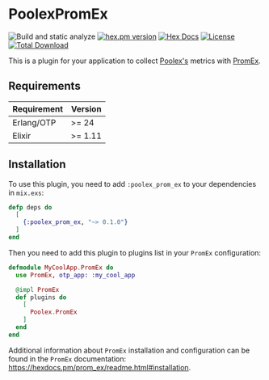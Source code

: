 # PoolexPromEx

![Build and static analyze](https://github.com/general-CbIC/poolex_prom_ex/actions/workflows/ci-build.yml/badge.svg)
[![hex.pm version](https://img.shields.io/hexpm/v/poolex_prom_ex.svg?style=flat)](https://hex.pm/packages/poolex_prom_ex)
[![Hex Docs](https://img.shields.io/badge/hex-docs-lightgreen.svg?style=flat)](https://hexdocs.pm/poolex_prom_ex/)
[![License](https://img.shields.io/hexpm/l/poolex_prom_ex.svg?style=flat)](https://github.com/general-CbIC/poolex_prom_ex/blob/main/LICENSE)
[![Total Download](https://img.shields.io/hexpm/dt/poolex_prom_ex.svg?style=flat)](https://hex.pm/packages/poolex_prom_ex)

This is a plugin for your application to collect [Poolex's](https://github.com/general-CbIC/poolex) metrics with [PromEx](https://github.com/akoutmos/prom_ex).

## Requirements

| Requirement | Version |
|-------------|---------|
| Erlang/OTP  | >= 24   |
| Elixir      | >= 1.11 |

## Installation

To use this plugin, you need to add `:poolex_prom_ex` to your dependencies in `mix.exs`:

  ```elixir
  defp deps do
    [
      {:poolex_prom_ex, "~> 0.1.0"}
    ]
  end
  ```

  Then you need to add this plugin to plugins list in your `PromEx` configuration:

  ```elixir
  defmodule MyCoolApp.PromEx do
    use PromEx, otp_app: :my_cool_app

    @impl PromEx
    def plugins do
      [
        Poolex.PromEx
      ]
    end
  end
  ```

Additional information about `PromEx` installation and configuration can be found in the `PromEx` documentation: <https://hexdocs.pm/prom_ex/readme.html#installation>.
